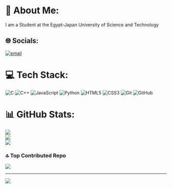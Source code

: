 # 💫 About Me:
I am a Student at the Egypt-Japan University of Science and Technology


## 🌐 Socials:
[![email](https://img.shields.io/badge/Email-D14836?logo=gmail&logoColor=white)](mailto:mazenhatem3440@gmail.com) 

# 💻 Tech Stack:
![C](https://img.shields.io/badge/c-%2300599C.svg?style=for-the-badge&logo=c&logoColor=white) ![C++](https://img.shields.io/badge/c++-%2300599C.svg?style=for-the-badge&logo=c%2B%2B&logoColor=white) ![JavaScript](https://img.shields.io/badge/javascript-%23323330.svg?style=for-the-badge&logo=javascript&logoColor=%23F7DF1E) ![Python](https://img.shields.io/badge/python-3670A0?style=for-the-badge&logo=python&logoColor=ffdd54) ![HTML5](https://img.shields.io/badge/html5-%23E34F26.svg?style=for-the-badge&logo=html5&logoColor=white) ![CSS3](https://img.shields.io/badge/css3-%231572B6.svg?style=for-the-badge&logo=css3&logoColor=white) ![Git](https://img.shields.io/badge/git-%23F05033.svg?style=for-the-badge&logo=git&logoColor=white) ![GitHub](https://img.shields.io/badge/github-%23121011.svg?style=for-the-badge&logo=github&logoColor=white)
# 📊 GitHub Stats:
![](https://github-readme-stats.vercel.app/api?username=Mazen7atem&theme=aura_dark&hide_border=false&include_all_commits=false&count_private=false)<br/>
![](https://nirzak-streak-stats.vercel.app/?user=Mazen7atem&theme=aura_dark&hide_border=false)<br/>
![](https://github-readme-stats.vercel.app/api/top-langs/?username=Mazen7atem&theme=aura_dark&hide_border=false&include_all_commits=false&count_private=false&layout=compact)

### 🔝 Top Contributed Repo
![](https://github-contributor-stats.vercel.app/api?username=Mazen7atem&limit=5&theme=aura_dark&combine_all_yearly_contributions=true)

---
[![](https://visitcount.itsvg.in/api?id=Mazen7atem&icon=0&color=0)](https://visitcount.itsvg.in)

<!-- Proudly created with GPRM ( https://gprm.itsvg.in ) -->
